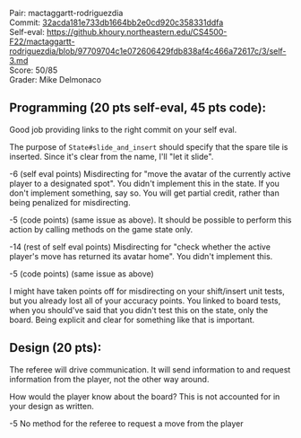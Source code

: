 Pair: mactaggartt-rodriguezdia \
Commit: [32acda181e733db1664bb2e0cd920c358331ddfa](https://github.khoury.northeastern.edu/CS4500-F22/mactaggartt-rodriguezdia/tree/32acda181e733db1664bb2e0cd920c358331ddfa) \
Self-eval: https://github.khoury.northeastern.edu/CS4500-F22/mactaggartt-rodriguezdia/blob/97709704c1e072606429fdb838af4c466a72617c/3/self-3.md \
Score: 50/85 \
Grader: Mike Delmonaco

## Programming (20 pts self-eval, 45 pts code):

Good job providing links to the right commit on your self eval.

The purpose of `State#slide_and_insert` should specify that the spare tile is inserted. Since it's clear from the name, I'll "let it slide".

-6 (self eval points) Misdirecting for "move the avatar of the currently active player to a designated spot". You didn't implement this in the state.
If you don't implement something, say so. You will get partial credit, rather than being penalized for misdirecting.

-5 (code points) (same issue as above). It should be possible to perform this action by calling methods on the game state only.

-14 (rest of self eval points) Misdirecting for "check whether the active player's move has returned its avatar home". You didn't implement this.

-5 (code points) (same issue as above)

I might have taken points off for misdirecting on your shift/insert unit tests, but you already lost all of your accuracy points. You linked to board tests, when
you should've said that you didn't test this on the state, only the board. Being explicit and clear for something like that is important.

## Design (20 pts):

The referee will drive communication. It will send information to and request information from the player, not the other way around.

How would the player know about the board? This is not accounted for in your design as written.

-5 No method for the referee to request a move from the player
